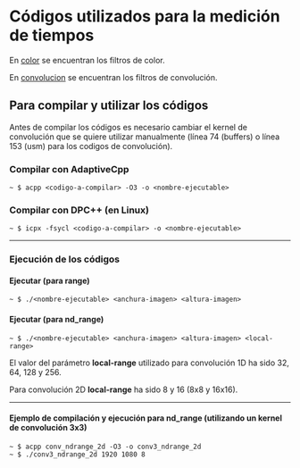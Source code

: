 # Códigos utilizados para la medición de tiempos

En [color](color) se encuentran los filtros de color.

En [convolucion](convolucion) se encuentran los filtros de convolución.

## Para compilar y utilizar los códigos

Antes de compilar los códigos es necesario cambiar el kernel de convolución que se quiere utilizar manualmente (línea 74 (buffers) o línea 153 (usm) para los codigos de convolución).

### Compilar con AdaptiveCpp
```console
~ $ acpp <codigo-a-compilar> -O3 -o <nombre-ejecutable>
```

### Compilar con DPC++ (en Linux)
```console
~ $ icpx -fsycl <codigo-a-compilar> -o <nombre-ejecutable>
```

---

### Ejecución de los códigos

#### Ejecutar (para range)
```console
~ $ ./<nombre-ejecutable> <anchura-imagen> <altura-imagen>
```

#### Ejecutar (para nd_range)
```console
~ $ ./<nombre-ejecutable> <anchura-imagen> <altura-imagen> <local-range>
```
El valor del parámetro **local-range** utilizado para convolución 1D ha sido 32, 64, 128 y 256.

Para convolución 2D **local-range** ha sido 8 y 16 (8x8 y 16x16).

---

#### Ejemplo de compilación y ejecución para nd_range (utilizando un kernel de convolución 3x3)
```console
~ $ acpp conv_ndrange_2d -O3 -o conv3_ndrange_2d
~ $ ./conv3_ndrange_2d 1920 1080 8
```
